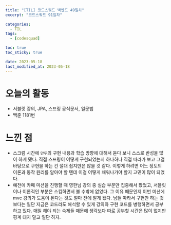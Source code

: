 ```yaml
---
title: "[TIL] 코드스쿼드 백엔드 49일차"
excerpt: "코드스쿼드 91일차"

categories:
  - TIL
tags:
  - [codesquad]

toc: true
toc_sticky: true

date: 2023-05-18
last_modified_at: 2023-05-18
---
```


# 오늘의 활동

- 서블릿 강의, JPA, 스프링 공식문서, 일문법
- 백준 1181번

# 느낀 점

- 스크럼 시간에 `만두`의 구현 내용과 학습 방향에 대해서 듣다 보니 스스로 반성을 많이 하게 됐다. 직접 스프링이 어떻게 구현되었는지 하나하나 직접 따라가 보고 그걸 바탕으로 구현을 하는 건 절대 쉽지만은 않을 것 같다. 이렇게 하려면 어느 정도의 이론과 동작 원리를 알아야 할 텐데 이걸 어떻게 채워나가야 할지 고민이 많이 되었다.
- 예전에 카페 미션을 진행할 때 영한님 강의 중 실습 부분만 집중해서 봤었고, 서블릿이나 이론적인 부분은 스킵하면서 볼 수밖에 없었다. 그 이유 때문인지 이번 미션에 mvc 강의가 도움이 된다는 것도 얼마 전에 알게 됐다. 남들 따라서 구현만 하는 것보다는 일단 지금은 코드라도 해석할 수 있게 강의와 구현 코드를 병행하면서 공부하고 있다. 매일 해야 되는 숙제들 때문에 생각보다 따로 공부할 시간은 많이 없지만 핑계 대지 말고 일단 하자.